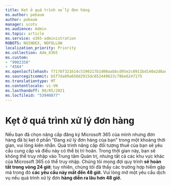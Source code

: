 ```yaml
---
title: Kẹt ở quá trình xử lý đơn hàng
ms.author: pebaum
author: pebaum
manager: scotv
ms.audience: Admin
ms.topic: article
ms.service: o365-administration
ROBOTS: NOINDEX, NOFOLLOW
localization_priority: Priority
ms.collection: Adm_O365
ms.custom:
- "9002358"
- "4584"
ms.openlocfilehash: f7178f321614c5190217b1d00aabbcd95e2c0911bd140a2d8ad455665ac5b73b
ms.sourcegitcommit: b5f7da89a650d2915dc652449623c78be6247175
ms.translationtype: MT
ms.contentlocale: vi-VN
ms.lasthandoff: 08/05/2021
ms.locfileid: "53940877"
---
```

# <a name="stuck-on-processing-order"></a>Kẹt ở quá trình xử lý đơn hàng

Nếu bạn đã chọn nâng cấp đăng ký Microsoft 365 của mình nhưng đơn hàng đã bị kẹt ở phần "Đang xử lý đơn hàng của bạn" trong một khoảng thời gian, vui lòng kiên nhẫn. Quá trình nâng cấp đối tượng thuê của bạn sẽ yêu cầu cung cấp và điều này có thể bị trì hoãn. Trong thời gian này, bạn sẽ không thể truy nhập vào Trung tâm Quản trị, nhưng tất cả các khu vực khác của Microsoft 365 có thể truy nhập. Chúng tôi mong đợi quy trình **sẽ hoàn tất trong vòng 24 giờ**; tuy nhiên, chúng tôi đã thấy các trường hợp hiếm gặp mà trong đó **các yêu cầu này mất đến 48 giờ.** Vui lòng mở một yêu cầu dịch vụ nếu quá trình xử lý đơn **hàng diễn ra lâu hơn 48 giờ.**
